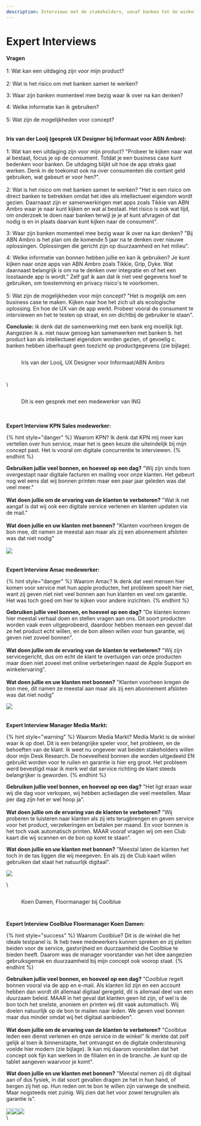 ```yaml
---
description: Interviews met de stakeholders, vanaf banken tot de winkeliers
---
```


# Expert Interviews

**Vragen**\
\
1: Wat kan een uitdaging zijn voor mijn product?\
\
2: Wat is het risico om met banken samen te werken?

3: Waar zijn banken momenteel mee bezig waar ik over na kan denken?

4: Welke informatie kan ik gebruiken? \
\
5: Wat zijn de mogelijkheden voor concept?\
\
\
**Iris van der Looij (gesprek UX Designer bij Informaat voor ABN Ambro):**\
\
1: Wat kan een uitdaging zijn voor mijn product? "Probeer te kijken naar wat al bestaat, focus je op de consument. Totdat je een business case kunt bedenken voor banken. De uitdaging blijkt uit hoe de app straks gaat werken. Denk in de toekomst ook na over consumenten die contant geld gebruiken, wat gebeurt er voor hen?".\
\
2: Wat is het risico om met banken samen te werken? "Het is een risico om direct banken te betrekken omdat het idee als intellectueel eigendom wordt gezien. Daarnaast zijn er samenwerkingen met apps zoals Tikkie van ABN Ambro waar je naar kunt kijken en wat al bestaat.  Het risico is ook wat tijd, om onderzoek te doen naar banken terwijl je je af kunt afvragen of dat nodig is en in plaats daarvan kunt kijken naar de consument".

3: Waar zijn banken momenteel mee bezig waar ik over na kan denken? "Bij ABN Ambro is het plan om de komende 5 jaar na te denken over nieuwe oplossingen. Oplossingen die gericht zijn op duurzaamheid en het milieu".

4: Welke informatie van bonnen hebben jullie en kan ik gebruiken? Je kunt kijken naar onze apps van ABN Ambro zoals Tikkie, Grip, Dyke. Wat daarnaast belangrijk is om na te denken over integratie en of het een losstaande app is wordt." Zelf gaf ik aan dat ik niet veel gegevens hoef te gebruiken, om toestemming en privacy risico's te voorkomen.\
\
5: Wat zijn de mogelijkheden voor mijn concept? "Het is mogelijk om een business case te maken. Kijken naar hoe het zich uit als ecologische oplossing. En hoe de UX van de app werkt. Probeer vooral de consument te interviewen en het te testen op straat, en om dichtbij de gebruiker te staan".

**Conclusie:** ik denk dat de samenwerking met een bank erg moeilijk ligt. Aangezien ik a. niet nauw genoeg kan samenwerken met banken b. het product kan als intellectueel eigendom worden gezien, of gevoelig c. banken hebben überhaupt geen toezicht op productgegevens (zie bijlage).

<div>

<figure><img src="../.gitbook/assets/Schermafbeelding 2022-11-25 om 14.45.21.png" alt=""><figcaption><p>Iris van der Looij, UX Designer voor Informaat/ABN Ambro</p></figcaption></figure>

 

<figure><img src="../.gitbook/assets/Schermafbeelding 2022-11-25 om 14.49.16 (6).png" alt=""><figcaption></figcaption></figure>

 

<figure><img src="../.gitbook/assets/Schermafbeelding 2022-11-25 om 14.49.16 2 (3).png" alt=""><figcaption></figcaption></figure>

</div>

\


<figure><img src="../.gitbook/assets/Schermafbeelding 2022-10-06 om 14.16.41.png" alt=""><figcaption><p>Dit is een gesprek met een medewerker van ING</p></figcaption></figure>

\
\
**Expert Interview KPN Sales medewerker:**&#x20;

{% hint style="danger" %}
Waarom KPN? Ik denk dat KPN mij meer kan vertellen over hun service, maar het is geen keuze die uiteindelijk bij mijn concept past. Het is vooral om digitale concurrentie te interviewen.&#x20;
{% endhint %}

**Gebruiken jullie veel bonnen, en hoeveel op een dag?** "Wij zijn sinds toen overgestapt naar digitale facturen en mailing voor onze klanten. Het gebeurt nog wel eens dat wij bonnen printen maar een paar jaar geleden was dat veel meer."\
\
**Wat doen jullie om de ervaring van de klanten te verbeteren?** "Wat ik net aangaf is dat wij ook een digitale service verlenen en klanten updaten via de mail."\
\
**Wat doen jullie en uw klanten met bonnen?**  "Klanten voorheen kregen de bon mee, dit namen ze meestal aan maar als zij een abonnement afsloten was dat niet nodig" \
\
![](<../.gitbook/assets/WhatsApp Image 2022-11-10 at 15.48.51 (5) (1).jpeg>)\
\
\
**Expert Interview Amac medewerker:**&#x20;

{% hint style="danger" %}
Waarom Amac? Ik denk dat veel mensen hier komen voor service met hun apple producten, het probleem speelt hier niet, want zij geven niet niet veel bonnen aan hun klanten en veel om garantie. Het was toch goed om hier te kijken voor andere inzichten.&#x20;
{% endhint %}

**Gebruiken jullie veel bonnen, en hoeveel op een dag?** "De klanten komen hier meestal verhaal doen en stellen vragen aan ons. Dit soort producten worden vaak even uitgeprobeerd, daardoor hebben mensen een gevoel dat ze het product echt willen, en de bon alleen willen voor hun garantie, wij geven niet zoveel bonnen". \
\
**Wat doen jullie om de ervaring van de klanten te verbeteren?** "Wij zijn servicegericht, dus om echt de klant te overtuigen van onze producten maar doen niet zoveel met online verbeteringen naast de Apple Support en winkelervaring".\
\
**Wat doen jullie en uw klanten met bonnen?**  "Klanten voorheen kregen de bon mee, dit namen ze meestal aan maar als zij een abonnement afsloten was dat niet nodig"&#x20;

![](<../.gitbook/assets/WhatsApp Image 2022-11-10 at 15.48.51 (4).jpeg>)\
\
\
**Expert Interview Manager Media Markt:**

{% hint style="warning" %}
Waarom Media Markt? Media Markt is de winkel waar ik op doel. Dit is een belangrijke speler voor, het probleem, en de behoeften van de klant. Ik weet nu ongeveer wat beiden stakeholders willen door mijn Desk Research. De hoeveelheid bonnen die worden uitgedeeld EN gebruikt worden voor te ruilen en garantie is hier erg groot. Het probleem werd bevestigd maar ik merk wel dat service richting de klant steeds belangrijker is geworden.
{% endhint %}

**Gebruiken jullie veel bonnen, en hoeveel op een dag?** "Het ligt eraan waar wij die dag voor verkopen, wij hebben actiedagen die veel meetellen. Maar per dag zijn het er wel hoop ja".\
\
**Wat doen jullie om de ervaring van de klanten te verbeteren?** "Wij proberen te luisteren naar klanten als zij iets terugbrengen en geven service voor het product, verzekeringen en betalen per maand. En voor bonnen is het toch vaak automatisch printen. MAAR vooraf vragen wij om een Club kaart die wij scannen en de bon op komt te staan".&#x20;

**Wat doen jullie en uw klanten met bonnen?**  "Meestal laten de klanten het toch in de tas liggen die wij meegeven. En als zij de Club kaart willen gebruiken dat staat het natuurlijk digitaal".&#x20;

![](<../.gitbook/assets/WhatsApp Image 2022-11-10 at 15.48.51 (6).jpeg>)

\


<div>

<figure><img src="../.gitbook/assets/1665345167247.jpeg" alt=""><figcaption><p>Koen Damen,  Floormanager bij Coolblue</p></figcaption></figure>

 

<figure><img src="../.gitbook/assets/Schermafbeelding 2022-11-25 om 14.49.16 (3).png" alt=""><figcaption></figcaption></figure>

 

<figure><img src="../.gitbook/assets/Schermafbeelding 2022-11-25 om 14.49.16 2 (2).png" alt=""><figcaption></figcaption></figure>

</div>

**Expert Interview Coolblue Floormanager Koen Damen:** &#x20;

{% hint style="success" %}
Waarom Coolblue? Dit is de winkel die het ideale testpanel is. Ik heb twee medewerkers kunnen spreken en zij pleiten beiden voor de service, gastvrijheid en duurzaamheid die Coolblue te bieden heeft. Daarom was de manager voorstander van het idee aangezien gebruiksgemak en duurzaamheid bij mijn concept ook voorop staat.&#x20;
{% endhint %}

**Gebruiken jullie veel bonnen, en hoeveel op een dag?** "Coolblue regelt bonnen vooral via de app en e-mail. Als klanten lid zijn en een account hebben dan wordt dit allemaal digitaal geregeld, dit is allemaal deel van een duurzaam beleid. MAAR in het geval dat klanten geen lid zijn, of wel is de bon toch het snelste, anoniem en printen wij dit vaak automatisch. Wij doelen natuurlijk op de bon te mailen naar leden. We geven veel bonnen maar dus minder omdat wij het digitaal aanbieden". \
\
**Wat doen jullie om de ervaring van de klanten te verbeteren?** "Coolblue leden een dienst verlenen en onze service in de winkel" Ik merkte dat zelf gelijk al toen ik binnenstapte, het ontvangst en de digitale ondersteuning voelde hier modern (zie bijlage). Ik kan mij daarom voorstellen dat het concept ook fijn kan werken in de filialen en in de branche. Je kunt op de tablet aangeven waarvoor je komt".

**Wat doen jullie en uw klanten met bonnen?**  "Meestal nemen zij dit digitaal aan of dus fysiek, in dat soort gevallen dragen ze het in hun hand, of bergen zij het op. Hun reden om te bon te willen zijn vanwege de snelheid. Maar nogsteeds niet zuinig. Wij zien dat het voor zowel terugruilen als garantie is".  \
\
![](<../.gitbook/assets/WhatsApp Image 2022-11-10 at 15.48.51 (3).jpeg>)![](<../.gitbook/assets/WhatsApp Image 2022-11-10 at 15.48.51 (2).jpeg>)![](<../.gitbook/assets/WhatsApp Image 2022-11-10 at 15.48.51 (1).jpeg>)\
\


